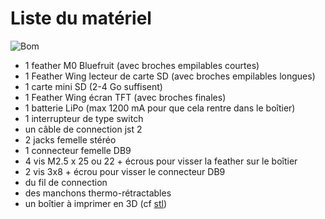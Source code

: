 # Liste du matériel 


![Bom](../img/BOM.jpg)



* 1 feather M0 Bluefruit (avec broches empilables courtes)
* 1 Feather Wing lecteur de carte SD (avec broches empilables longues)
* 1 carte mini SD (2-4 Go suffisent)
* 1 Feather Wing écran TFT (avec broches finales)
* 1 batterie LiPo (max 1200 mA pour que cela rentre dans le boîtier)
* 1 interrupteur de type switch 
* un câble de connection jst 2
* 2 jacks femelle stéréo
* 1 connecteur femelle DB9
* 4 vis M2.5 x 25 ou 22 + écrous pour visser la feather sur le boîtier
* 2 vis 3x8 + écrou pour visser le connecteur DB9
* du fil de connection
* des manchons thermo-rétractables
* un boîtier à imprimer en 3D (cf [stl](./src/STLBaahBoxDB9.zip/))
 

